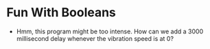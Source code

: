 # Fun With Booleans

* Hmm, this program might be too intense. How can we add a 3000 millisecond delay whenever the vibration speed is at 0?

